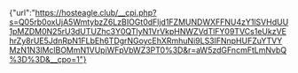 {"url":"https://hosteagle.club/__cpi.php?s=Q05rb0oxUjA5WmtybzZ6LzBIOGt0dFljd1FZMUNDWXFFNU4zY1lSVHdUU1pMZDM0N25rU3dUTUZhc3Y0QTlyN1VrVkpHNWZVdTlFY09TVCs1eUkzVEhrZy8rUE5JdnRpN1FLbEh6TDgrNGoycEhXRmhuNi9LS3lFNnpHUFZuYTVYMzN1N3lMclBOMmN1VUpiWFpVbWZ3PT0%3D&r=aW5zdGFncmFtLmNvbQ%3D%3D&__cpo=1"}

